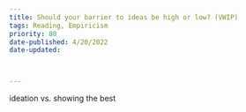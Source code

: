 ```yaml
---
title: Should your barrier to ideas be high or low? (VWIP)
tags: Reading, Empiricism
priority: 80
date-published: 4/20/2022
date-updated:



---
```




ideation vs. showing the best